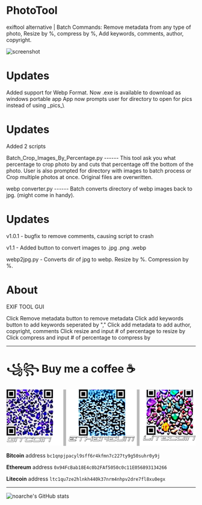 # PhotoTool
exiftool alternative | Batch Commands: Remove metadata from any type of photo, Resize by %, compress by %, Add keywords, comments, author, copyright.

![screenshot](https://github.com/noarche/PhotoTool-GUI/blob/main/September%2030%202023%200803%20AM.jpg?raw=true)

# Updates
Added support for Webp Format. 
Now .exe is available to download as windows portable app
App now prompts user for directory to open for pics instead of using \_pics_\

# Updates
Added 2 scripts 

Batch_Crop_Images_By_Percentage.py ------ This tool ask you what percentage to crop photo by and cuts that percentage off the bottom of the photo. User is also prompted for directory with images to batch process or Crop multiple photos at once. Original files are overwritten.

webp converter.py ------ Batch converts directory of webp images back to jpg. (might come in handy).

# Updates
v1.0.1 - bugfix to remove comments, causing script to crash

v1.1 - Added button to convert images to .jpg .png .webp

webp2jpg.py - Converts dir of jpg to webp. Resize by %. Compression by %. 


# About

EXIF TOOL GUI


Click Remove metadata button to remove metadata
Click add keywords button to add keywords seperated by ","
Click add metadata to add author, copyright, comments
Click resize and input # of percentage to resize by
Click compress and input # of percentage to compress by


-------------------------------------------------------------------

# ꧁꧂  Buy me a coffee ☕

![qrCode](https://raw.githubusercontent.com/noarche/cd-ripper/main/unrelated-ignore/CryptoQRcodes.png)

**Bitcoin** address `bc1qnpjpacyl9sff6r4kfmn7c227ty9g50suhr0y9j`


**Ethereum** address `0x94FcBab18E4c0b2FAf5050c0c11E056893134266`


**Litecoin** address `ltc1qu7ze2hlnkh440k37nrm4nhpv2dre7fl8xu0egx`



-------------------------------------------------------------------

![noarche's GitHub stats](https://github-readme-stats.vercel.app/api?username=noarche&show_icons=true&theme=transparent)
